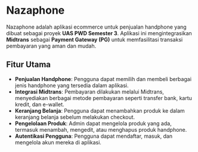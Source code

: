 # Nazaphone

Nazaphone adalah aplikasi ecommerce untuk penjualan handphone yang dibuat sebagai proyek **UAS PWD Semester 3**. Aplikasi ini mengintegrasikan **Midtrans** sebagai **Payment Gateway (PG)** untuk memfasilitasi transaksi pembayaran yang aman dan mudah.

## Fitur Utama
- **Penjualan Handphone**: Pengguna dapat memilih dan membeli berbagai jenis handphone yang tersedia dalam aplikasi.
- **Integrasi Midtrans**: Pembayaran dilakukan melalui Midtrans, menyediakan berbagai metode pembayaran seperti transfer bank, kartu kredit, dan e-wallet.
- **Keranjang Belanja**: Pengguna dapat menambahkan produk ke dalam keranjang belanja sebelum melakukan checkout.
- **Pengelolaan Produk**: Admin dapat mengelola produk yang ada, termasuk menambah, mengedit, atau menghapus produk handphone.
- **Autentikasi Pengguna**: Pengguna dapat mendaftar, masuk, dan mengelola akun mereka di aplikasi.

